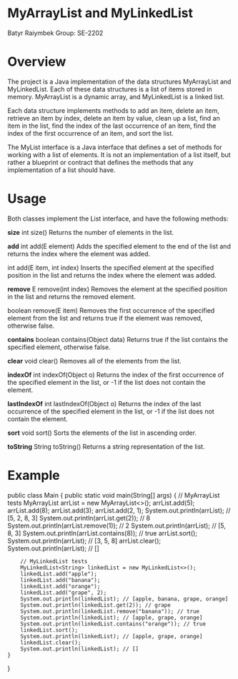 # MyArrayList and MyLinkedList
Batyr Raiymbek
Group: SE-2202

# Overview

The project is a Java implementation of the data structures MyArrayList and MyLinkedList. Each of these data structures is a list of items stored in memory. MyArrayList is a dynamic array, and MyLinkedList is a linked list.

Each data structure implements methods to add an item, delete an item, retrieve an item by index, delete an item by value, clean up a list, find an item in the list, find the index of the last occurrence of an item, find the index of the first occurrence of an item, and sort the list.

The MyList interface is a Java interface that defines a set of methods for working with a list of elements. It is not an implementation of a list itself, but rather a blueprint or contract that defines the methods that any implementation of a list should have.

# Usage
Both classes implement the List interface, and have the following methods:

**size**
int size()
Returns the number of elements in the list.

**add**
int add(E element)
Adds the specified element to the end of the list and returns the index where the element was added.

int add(E item, int index)
Inserts the specified element at the specified position in the list and returns the index where the element was added.

**remove**
E remove(int index)
Removes the element at the specified position in the list and returns the removed element.

boolean remove(E item)
Removes the first occurrence of the specified element from the list and returns true if the element was removed, otherwise false.

**contains**
boolean contains(Object data)
Returns true if the list contains the specified element, otherwise false.

**clear**
void clear()
Removes all of the elements from the list.

**indexOf**
int indexOf(Object o)
Returns the index of the first occurrence of the specified element in the list, or -1 if the list does not contain the element.

**lastIndexOf**
int lastIndexOf(Object o)
Returns the index of the last occurrence of the specified element in the list, or -1 if the list does not contain the element.

**sort**
void sort()
Sorts the elements of the list in ascending order.

**toString**
String toString()
Returns a string representation of the list.

# Example
public class Main {
    public static void main(String[] args) {
        // MyArrayList tests
        MyArrayList<Integer> arrList = new MyArrayList<>();
        arrList.add(5);
        arrList.add(8);
        arrList.add(3);
        arrList.add(2, 1);
        System.out.println(arrList); // [5, 2, 8, 3]
        System.out.println(arrList.get(2)); // 8
        System.out.println(arrList.remove(1)); // 2
        System.out.println(arrList); // [5, 8, 3]
        System.out.println(arrList.contains(8)); // true
        arrList.sort();
        System.out.println(arrList); // [3, 5, 8]
        arrList.clear();
        System.out.println(arrList); // []

        // MyLinkedList tests
        MyLinkedList<String> linkedList = new MyLinkedList<>();
        linkedList.add("apple");
        linkedList.add("banana");
        linkedList.add("orange");
        linkedList.add("grape", 2);
        System.out.println(linkedList); // [apple, banana, grape, orange]
        System.out.println(linkedList.get(2)); // grape
        System.out.println(linkedList.remove("banana")); // true
        System.out.println(linkedList); // [apple, grape, orange]
        System.out.println(linkedList.contains("orange")); // true
        linkedList.sort();
        System.out.println(linkedList); // [apple, grape, orange]
        linkedList.clear();
        System.out.println(linkedList); // []
    }
}
